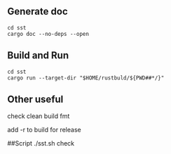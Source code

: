
## Generate doc

```
cd sst
cargo doc --no-deps --open
```
## Build and Run

```
cd sst
cargo run --target-dir "$HOME/rustbuld/${PWD##*/}"
```

## Other useful
check
clean
build
fmt

add -r to build for release

##Script
./sst.sh check